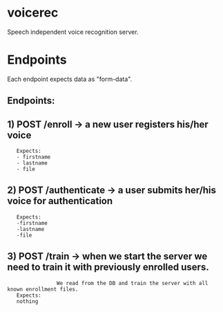 # voicerec
Speech independent voice recognition server.


# Endpoints

Each endpoint expects data as "form-data".

 Endpoints:
 --------------------------------

##  1) POST /enroll -> a new user registers his/her voice
       Expects:
       - firstname
       - lastname
       - file
##  2) POST /authenticate -> a user submits her/his voice for authentication
       Expects:
       -firstname
       -lastname
       -file
##  3) POST /train -> when we start the server we need to train it with previously enrolled users.
                    We read from the DB and train the server with all known enrollment files.
       Expects:
       nothing
